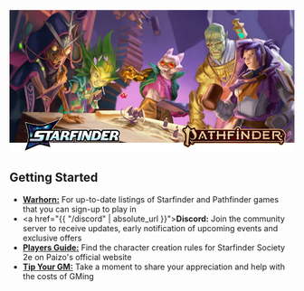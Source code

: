 
![Image](/assets/img/featured-starfinder-pathfinder.webp)

## Getting Started

- [**Warhorn:**](https://warhorn.net/events/tethyr-x-starfinder-pathfinder-2e) For up-to-date listings of Starfinder and Pathfinder games that you can sign-up to play in
- <a href="{{ "/discord" | absolute_url }}">**Discord:**</a> Join the community server to receive updates, early notification of upcoming events and exclusive offers
- [**Players Guide:**](https://downloads.paizo.com/OP-Files/SFS+Invasions+Edge+Players+Guide.pdf) Find the character creation rules for Starfinder Society 2e on Paizo's official website
- [**Tip Your GM:**](https://ko-fi.com/tethyr) Take a moment to share your appreciation and help with the costs of GMing